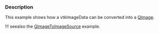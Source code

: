 ### Description
This example shows how a vtkImageData can be converted into a [QImage](http://doc.qt.io/qt-5/qimage.html).

!!! seealso
    the [QImageToImageSource](QImageToImageSource) example.

